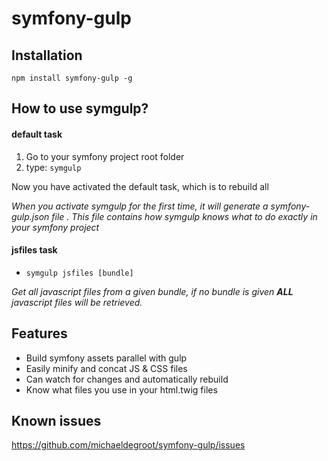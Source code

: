 # symfony-gulp

## Installation
`npm install symfony-gulp -g`

## How to use symgulp?
#### default task
 1.   Go to your symfony project root folder
 2.   type: `symgulp`

Now you have activated the default task, which is to rebuild all

*When you activate symgulp for the first time, it will generate a symfony-gulp.json file*
*. This file contains how symgulp knows what to do exactly in your symfony project*

#### jsfiles task
 - `symgulp jsfiles [bundle]`

*Get all javascript files from a given bundle, if no bundle is given **ALL** javascript files will be retrieved.*

## Features

 -    Build symfony assets parallel with gulp
 -    Easily minify and concat JS & CSS files
 -    Can watch for changes and automatically rebuild
 -    Know what files you use in your html.twig files

## Known issues
https://github.com/michaeldegroot/symfony-gulp/issues
